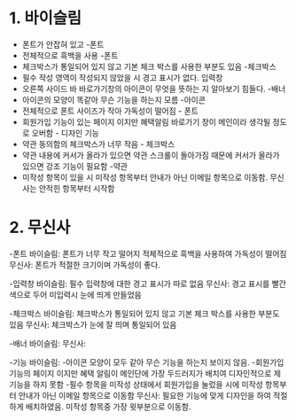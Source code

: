# 1. 바이슬림 
- 폰트가 안잡혀 있고 -폰트
- 전체적으로 흑백을 사용 -폰트
- 체크박스가 통일되어 있지 않고 기본 체크 박스를 사용한 부분도 있음 -체크박스
- 필수 작성 영역이 작성되지 않았을 시 경고 표시가 없다. 입력창
- 오른쪽 사이드 바 바로가기창의 아이콘이 무엇을 뜻하는 지 알아보기 힘들다. -배너
- 아이콘의 모양이 똑같아 무슨 기능을 하는지 모름 -아이콘
- 전체적으로 폰트 사이즈가 작아 가독성이 떨어짐 - 폰트
- 회원가입 기능이 있는 페이지 이지만 혜택알림 바로가기 창이 메인이라 생각될 정도로 오버함 - 디자인 기능
- 약관 동의함의 체크박스가 너무 작음 - 체크박스
- 약관 내용에 커서가 올라가 있으면 약관 스크롤이 돌아가짐 때문에 커서가 올라가 있으면 강조 기능이 필요함 -약관
- 미작성 항목이 있을 시 미작성 항목부터 안내가 아닌 이메일 항목으로 이동함. 무신사는 안적힌 항목부터 시작함

# 2. 무신사

-폰트
바이슬림: 폰트가 너무 작고 떨어지 적체적으로 흑백을 사용하여 가독성이 떨어짐
무신사: 폰트가 적절한 크기이며 가독성이 좋다.

-입력창
바이슬림: 필수 입력창에 대한 경고 표시가 따로 없음
무신사: 경고 표시를 빨간색으로 두어 미입력시 눈에 띄게 만들었음

-체크박스
바이슬림: 체크박스가 통일되어 있지 않고 기본 체크 박스를 사용한 부분도 있음 
무신사: 체크박스가 눈에 잘 띄며 통일되어 있음

-배너
바이슬림: 
무신사:

-기능
바이슬림: 
-아이콘 모양이 모두 같아 무슨 기능을 하는지 보이지 않음.
-회원가입 기능의 페이지 이지만 혜택 알림이 메인단에 가장 두드러지가 배치여 디자인적으로 제 기능을 하지 못함
-필수 항목을 미작성 상태에서 회원가입을 눌렀을 시에 미작성 항목부터 안내가 아닌 이메일 항목으로 이동함
무신사: 필요한 기능에 맞게 디자인을 하여 적절하게 배치하였음.
미작성 항목중 가장 윗부분으로 이동함.
